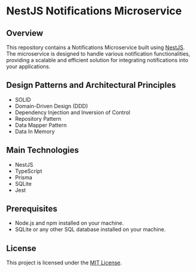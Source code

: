 # NestJS Notifications Microservice

## Overview

This repository contains a Notifications Microservice built using [NestJS](https://nestjs.com/). The microservice is designed to handle various notification functionalities, providing a scalable and efficient solution for integrating notifications into your applications.

## Design Patterns and Architectural Principles

- SOLID
- Domain-Driven Design (DDD)
- Dependency Injection and Inversion of Control
- Repository Pattern
- Data Mapper Pattern
- Data In Memory

## Main Technologies

- NestJS
- TypeScript
- Prisma
- SQLite
- Jest

## Prerequisites

- Node.js and npm installed on your machine.
- SQLite or any other SQL database installed on your machine.

## License

This project is licensed under the [MIT License](/LICENSE.md).
